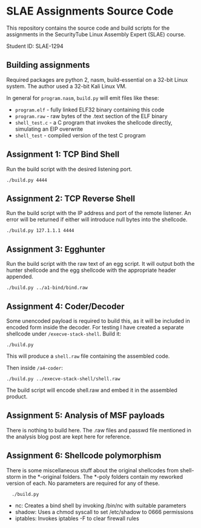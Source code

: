# SLAE Assignments Source Code

This repository contains the source code and build scripts for the assignments in the SecurityTube Linux Assembly Expert (SLAE) course.

Student ID: SLAE-1294

## Building assignments

Required packages are python 2, nasm, build-essential on a 32-bit Linux system. The author used a 32-bit Kali Linux VM.

In general for `program.nasm`, `build.py` will emit files like these:

* `program.elf` - fully linked ELF32 binary containing this code
* `program.raw` - raw bytes of the .text section of the ELF binary
* `shell_test.c` - a C program that invokes the shellcode directly, simulating an EIP overwrite
* `shell_test` - compiled version of the test C program

## Assignment 1: TCP Bind Shell

Run the build script with the desired listening port.

    ./build.py 4444

## Assignment 2: TCP Reverse Shell

Run the build script with the IP address and port of the remote listener. An error will be returned if either will introduce null bytes into the shellcode.

    ./build.py 127.1.1.1 4444

## Assignment 3: Egghunter

Run the build script with the raw text of an egg script. It will output both the hunter shellcode and the egg shellcode with the appropriate header appended.

    ./build.py ../a1-bind/bind.raw

## Assignment 4: Coder/Decoder

Some unencoded payload is required to build this, as it will be included in encoded form inside the decoder. For testing I have created a separate shellcode under `/execve-stack-shell`. Build it:

    ./build.py

This will produce a `shell.raw` file containing the assembled code.

Then inside `/a4-coder`:

    ./build.py ../execve-stack-shell/shell.raw

The build script will encode shell.raw and embed it in the assembled product.

## Assignment 5: Analysis of MSF payloads

There is nothing to build here. The .raw files and passwd file mentioned in the analysis blog post are kept here for reference.

## Assignment 6: Shellcode polymorphism

There is some miscellaneous stuff about the original shellcodes from shell-storm in the *-original folders. The *-poly folders contain my reworked version of each. No parameters are required for any of these.

      ./build.py

* nc: Creates a bind shell by invoking /bin/nc with suitable parameters
* shadow: Uses a chmod syscall to set /etc/shadow to 0666 permissions
* iptables: Invokes iptables -F to clear firewall rules
